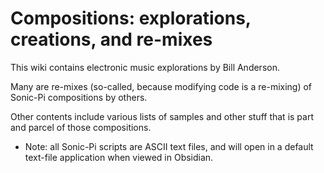# Compositions: explorations, creations, and re-mixes

This wiki contains electronic music explorations by Bill Anderson.

Many are re-mixes (so-called, because modifying code is a re-mixing)
of Sonic-Pi compositions by others.

Other contents include various lists of samples and other stuff that
is part and parcel of those compositions.

- Note: all Sonic-Pi scripts are ASCII text files, and will open in a default text-file application when viewed in Obsidian.



